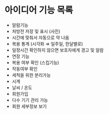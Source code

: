 # 아이디어 기능 목록

- 알람기능
- 처방전 저장 및 표시 (사진)
- 시간에 맞춰서 자동으로 약 나옴
- 복용 통계 (시각화 ⇒ 일주일, 한달별로)
- 일정시간 확인하지 않으면 보호자에게 경고 및 알람
- 연장 기능
- 복용 여부 확인 (스킵기능)
- 작동여부 확인
- 세척을 위한 분리가능
- 시계
- 날씨 / 온도
- 회원가입
- 다수 기기 관리 가능
- 회원 세부정보 보기